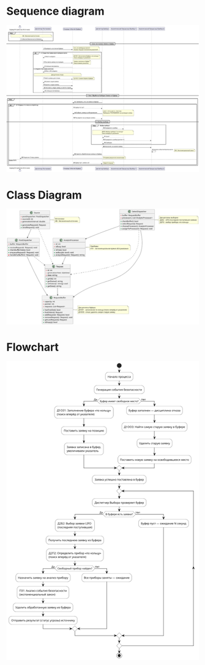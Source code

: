 # Sequence diagram

![](sequence-diagram-new.png)

# Class Diagram

![](class-diagram.png)

# Flowchart

![](flowchart-diagram.png)
